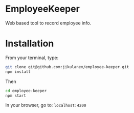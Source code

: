 # EmployeeKeeper

Web based tool to record employee info.

# Installation

From your terminal, type:

```sh
git clone git@github.com:jikulanex/employee-keeper.git
npm install
```

Then

```sh
cd employee-keeper
npm start
```

In your browser, go to: `localhost:4200`
